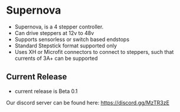# Supernova
 - Supernova, is a 4 stepper controller. 
 - Can drive steppers at 12v to 48v
 - Supports sensorless or switch based endstops
 - Standard Stepstick format supported only
 - Uses XH or Microfit connectors to connect to steppers, such that currents of 3A+ can be supported
 
## Current Release
 - current release is Beta 0.1

Our discord server can be found here: https://discord.gg/MzTR3zE